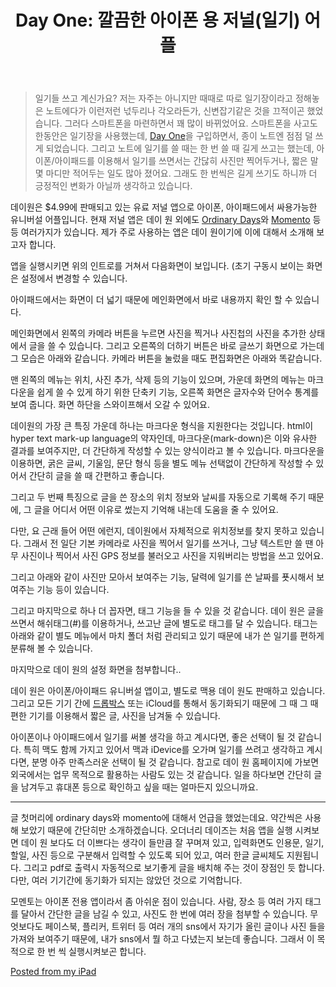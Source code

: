 ﻿---
title: 'Day One: 깔끔한 아이폰 용 저널(일기) 어플'
categories:
  - apps
tags:
  - day-one
  - iphone
  - journal
  - 앱
  - 어플
  - 유니버설
  - 유료
  - 일기
  - 저널
pubDate: 2013-02-13
description: 기본 설명을 입력하세요
---

> 일기들 쓰고 계신가요? 저는 자주는 아니지만 때때로 따로 일기장이라고 정해놓은 노트에다가 이런저런 넋두리나 각오라든가, 신변잡기같은 것을 끄적이곤 했었습니다. 그러다 스마트폰을 마련하면서 꽤 많이 바뀌었어요. 스마트폰을 사고도 한동안은 일기장을 사용했는데, [Day One](https://itunes.apple.com/kr/app/day-one-journal/id421706526?mt=8)을 구입하면서, 종이 노트엔 점점 덜 쓰게 되었습니다. 그리고 노트에 일기를 쓸 때는 한 번 쓸 때 길게 쓰고는 했는데, 아이폰/아이패드를 이용해서 일기를 쓰면서는 간닪히 사진만 찍어두거나, 짧은 말 몇 마디만 적어두는 일도 많아 졌어요. 그래도 한 번씩은 길게 쓰기도 하니까 더 긍정적인 변화가 아닐까 생각하고 있습니다.

데이원은 $4.99에 판매되고 있는 유료 저널 앱으로 아이폰, 아이패드에서 싸용가능한 유니버설 어플입니다. 현재 저널 앱은 데이 원 외에도 [Ordinary Days](https://itunes.apple.com/kr/app/ordinary-days-journal/id558294159?mt=8)와 [Momento](https://itunes.apple.com/kr/app/momento-diary-journal/id347019672?mt=8) 등등 여러가지가 있습니다. 제가 주로 사용하는 앱은 데이 원이기에 이에 대해서 소개해 보고자 합니다.

[](http://graywoods.files.wordpress.com/2013/02/wpid-photo-2013-1-24-2014.jpg)

앱을 실행시키면 위의 인트로를 거쳐서 다음화면이 보입니다. (초기 구동시 보이는 화면은 설정에서 변경할 수 있습니다.

[](http://graywoods.files.wordpress.com/2013/02/wpid-photo-2013-1-24-2017.jpg) [](http://graywoods.files.wordpress.com/2013/02/wpid-photo-2013-2-13-1934.jpg)

아이패드에서는 화면이 더 넓기 때문에 메인화면에서 바로 내용까지 확인 할 수 있습니다.

메인화면에서 왼쪽의 카메라 버튼을 누르면 사진을 찍거나 사진첩의 사진을 추가한 상태에서 글을 쓸 수 있습니다. 그리고 오른쪽의 더하기 버튼은 바로 글쓰기 화면으로 가는데 그 모습은 아래와 같습니다. 카메라 버튼을 눌렀을 때도 편집화면은 아래와 똑같습니다.

[](http://graywoods.files.wordpress.com/2013/02/wpid-photo-2013-2-13-1852.jpg) [](http://graywoods.files.wordpress.com/2013/02/wpid-photo-2013-2-13-1853.jpg) [](http://graywoods.files.wordpress.com/2013/02/wpid-photo-2013-2-13-18531.jpg)

맨 왼쪽의 메뉴는 위치, 사진 추가, 삭제 등의 기능이 있으며, 가운데 화면의 메뉴는 마크다운을 쉽게 쓸 수 있게 하기 위한 단축키 기능, 오른쪽 화면은 글자수와 단어수 통계를 보여 줍니다. 화면 하단을 스와이프해서 오갈 수 있어요.

데이원의 가장 큰 특징 가운데 하나는 마크다운 형식을 지원한다는 것입니다. html이 hyper text mark-up language의 약자인데, 마크다운(mark-down)은 이와 유사한 결과를 보여주지만, 더 간단하게 작성할 수 있는 양식이라고 볼 수 있습니다. 마크다운을 이용하면, 굵은 글씨, 기울임, 문단 형식 등을 별도 메뉴 선택없이 간단하게 작성할 수 있어서 간단히 글을 쓸 때 간편하고 좋습니다.

그리고 두 번째 특징으로 글을 쓴 장소의 위치 정보와 날씨를 자동으로 기록해 주기 때문에, 그 글을 어디서 어떤 이유로 썼는지 기억해 내는데 도움을 줄 수 있어요.

[](http://graywoods.files.wordpress.com/2013/02/wpid-photo-2013-2-13-1859.jpg)  

다만, 요 근래 들어 어떤 에런지, 데이원에서 자체적으로 위치정보를 찾지 못하고 있습니다. 그래서 전 일단 기본 카메라로 사진을 찍어서 일기를 쓰거나, 그냥 텍스트만 쓸 땐 아무 사진이나 찍어서 사진 GPS 정보를 불러오고 사진을 지워버리는 방법을 쓰고 있어요.

그리고 아래와 같이 사진만 모아서 보여주는 기능, 달력에 일기를 쓴 날짜를 푯시해서 보여주는 기능 등이 있습니다.

[](http://graywoods.files.wordpress.com/2013/02/wpid-photo-2013-1-24-2015.jpg) [](http://graywoods.files.wordpress.com/2013/02/wpid-photo-2013-1-24-20152.jpg)

그리고 마지막으로 하나 더 꼽자면, 태그 기능을 들 수 있을 것 같습니다. 데이 원은 글을 쓰면서 해쉬태그(#)를 이용하거나, 쓰고난 글에 별도로 태그를 달 수 있습니다. 태그는 아래와 같이 별도 메뉴에서 마치 폴더 처럼 관리되고 있기 때문에 내가 쓴 일기를 편하게 분류해 볼 수 있습니다.

[](http://graywoods.files.wordpress.com/2013/02/wpid-photo-2013-1-24-20151.jpg)

마지막으로 데이 원의 설정 화면을 첨부합니다..

[](http://graywoods.files.wordpress.com/2013/02/wpid-photo-2013-1-24-20171.jpg) [](http://graywoods.files.wordpress.com/2013/02/wpid-photo-2013-1-24-20172.jpg)

데이 원은 아이폰/아이패드 유니버설 앱이고, 별도로 맥용 데이 원도 판매하고 있습니다. 그리고 모든 기기 간에 [드롭박스](www.dropbox.com) 또는 iCloud를 통해서 동기화되기 때문에 그 때 그 때 편한 기기를 이용해서 짧은 글, 사진을 남겨둘 수 있습니다.

아이폰이나 아이패드에서 일기를 써볼 생각을 하고 계시다면, 좋은 선택이 될 것 같습니다. 특히 맥도 함께 가지고 있어서 맥과 iDevice를 오가며 일기를 쓰려고 생각하고 계시다면, 분명 아주 만족스러운 선택이 될 것 같습니다. 참고로 데이 원 홈페이지에 가보면 외국에서는 업무 목적으로 활용하는 사람도 있는 것 같습니다. 일을 하다보면 간단히 글을 남겨두고 휴대폰 등으로 확인하고 싶을 때는 얼마든지 있으니까요.

* * *

글 첫머리에 ordinary days와 momento에 대해서 언급을 했었는데요. 약간씩은 사용해 보았기 때문에 간단히만 소개하겠습니다. 오더너리 데이즈는 처음 앱을 실행 시켜보면 데이 원 보다도 더 이쁘다는 생각이 들만큼 잘 꾸며져 있고, 입력화면도 인용문, 일기, 할일, 사진 등으로 구분해서 입력할 수 있도록 되어 있고, 여러 한글 글씨체도 지원됩니다. 그리고 pdf로 출력시 자동적으로 보기좋게 글을 배치해 주는 것이 장점인 듯 합니다. 다만, 여러 기기간에 동기화가 되지는 않았던 것으로 기억합니다.

모멘토는 아이폰 전용 앱이라서 좀 아쉬운 점이 있습니다. 사람, 장소 등 여러 가지 태그를 달아서 간단한 글을 남길 수 있고, 사진도 한 번에 여러 장을 첨부할 수 있습니다. 무엇보다도 페이스북, 플리커, 트위터 등 여러 개의 sns에서 자기가 올린 글이나 사진 들을 가져와 보여주기 때문에, 내가 sns에서 뭘 하고 다녔는지 보는데 좋습니다. 그래서 이 목적으로 한 번 씩 실행시켜보곤 합니다.

[Posted from my iPad](http://blogsyapp.com)


